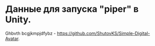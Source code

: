 # Данные для запуска "piper" в Unity.

Ghbvth bcgjkmpjdfybz - https://github.com/ShutovKS/Simple-Digital-Avatar.
